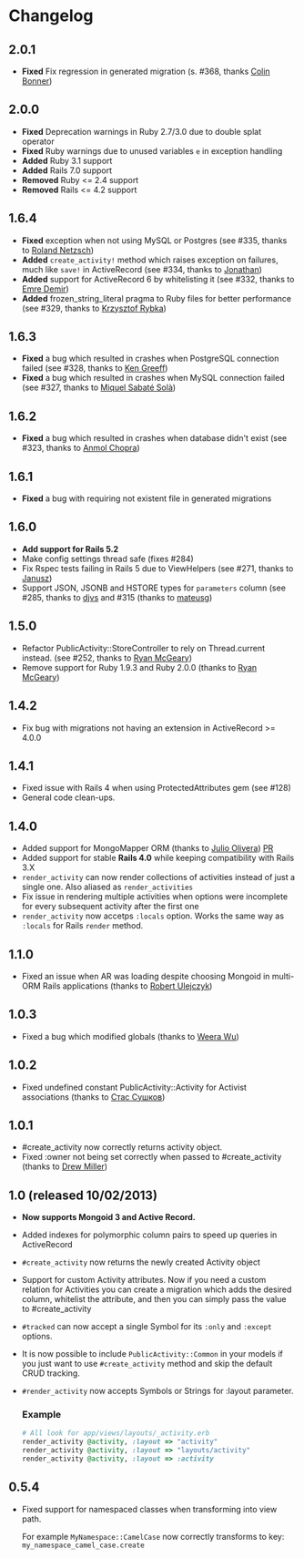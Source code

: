 # Changelog

## 2.0.1

- **Fixed** Fix regression in generated migration (s. #368, thanks [Colin Bonner](https://github.com/cfbonner))

## 2.0.0

- **Fixed** Deprecation warnings in Ruby 2.7/3.0 due to double splat operator
- **Fixed** Ruby warnings due to unused variables `e` in exception handling
- **Added** Ruby 3.1 support
- **Added** Rails 7.0 support
- **Removed** Ruby <= 2.4 support
- **Removed** Rails <= 4.2 support

## 1.6.4

- **Fixed** exception when not using MySQL or Postgres (see #335, thanks to [Roland Netzsch](https://github.com/stuxcrystal))
- **Added** `create_activity!` method which raises exception on failures, much like `save!` in ActiveRecord (see #334, thanks to [Jonathan](https://github.com/jtwhittington))
- **Added** support for ActiveRecord 6 by whitelisting it (see #332, thanks to [Emre Demir](https://github.com/demir))
- **Added** frozen_string_literal pragma to Ruby files for better performance (see #329, thanks to [Krzysztof Rybka](https://github.com/krzysiek1507))

## 1.6.3

- **Fixed** a bug which resulted in crashes when PostgreSQL connection failed (see #328, thanks to [Ken Greeff](https://github.com/kengreeff))
- **Fixed** a bug which resulted in crashes when MySQL connection failed (see #327, thanks to [Miquel Sabaté Solà](https://github.com/mssola))

## 1.6.2

- **Fixed** a bug which resulted in crashes when database didn't exist (see #323, thanks to [Anmol Chopra](https://github.com/chopraanmol1))

## 1.6.1

- **Fixed** a bug with requiring not existent file in generated migrations

## 1.6.0

* **Add support for Rails 5.2**
* Make config settings thread safe (fixes #284)
* Fix Rspec tests failing in Rails 5 due to ViewHelpers (see #271, thanks to [Janusz](https://github.com/januszm))
* Support JSON, JSONB and HSTORE types for `parameters` column (see #285, thanks to [djvs](https://github.com/djvs) and #315 (thanks to [mateusg](https://github.com/mateusg))

## 1.5.0

* Refactor PublicActivity::StoreController to rely on Thread.current instead. (see #252, thanks to [Ryan McGeary](https://github.com/rmm5t))
* Remove support for Ruby 1.9.3 and Ruby 2.0.0 (thanks to [Ryan McGeary](https://github.com/rmm5t))

## 1.4.2

* Fix bug with migrations not having an extension in ActiveRecord >= 4.0.0

## 1.4.1

* Fixed issue with Rails 4 when using ProtectedAttributes gem (see #128)
* General code clean-ups.

## 1.4.0

* Added support for MongoMapper ORM (thanks to [Julio Olivera](https://github.com/julioolvr)) [PR](https://github.com/pokonski/public_activity/pull/101)
* Added support for stable **Rails 4.0** while keeping compatibility with Rails 3.X
* `render_activity` can now render collections of activities instead of just a single one. Also aliased as `render_activities`
* Fix issue in rendering multiple activities when options were incomplete for every subsequent activity after the first one
* `render_activity` now accetps `:locals` option. Works the same way as `:locals` for Rails `render` method.

## 1.1.0

* Fixed an issue when AR was loading despite choosing Mongoid in multi-ORM Rails applications (thanks to [Robert Ulejczyk](https://github.com/robuye))

## 1.0.3

* Fixed a bug which modified globals (thanks to [Weera Wu](https://github.com/wulab))

## 1.0.2

* Fixed undefined constant PublicActivity::Activity for Activist associations (thanks to [Стас Сушков](https://github.com/stas))

## 1.0.1

* #create_activity now correctly returns activity object.
* Fixed :owner not being set correctly when passed to #create_activity (thanks to [Drew Miller](https://github.com/mewdriller))

## 1.0 (released 10/02/2013)

* **Now supports Mongoid 3 and Active Record.**
* Added indexes for polymorphic column pairs to speed up queries in ActiveRecord
* `#create_activity` now returns the newly created Activity object
* Support for custom Activity attributes. Now if you need a custom relation for Activities you can
  create a migration which adds the desired column, whitelist the attribute, and then you can simply pass the value to #create_activity
* `#tracked` can now accept a single Symbol for its `:only` and `:except` options.
* It is now possible to include `PublicActivity::Common` in your models if you just want to use `#create_activity` method
  and skip the default CRUD tracking.
* `#render_activity` now accepts Symbols or Strings for :layout parameter.
  ### Example

  ```ruby
  # All look for app/views/layouts/_activity.erb
  render_activity @activity, :layout => "activity"
  render_activity @activity, :layout => "layouts/activity"
  render_activity @activity, :layout => :activity
  ```
## 0.5.4

* Fixed support for namespaced classes when transforming into view path.

  For example `MyNamespace::CamelCase` now correctly transforms to key: `my_namespace_camel_case.create`
